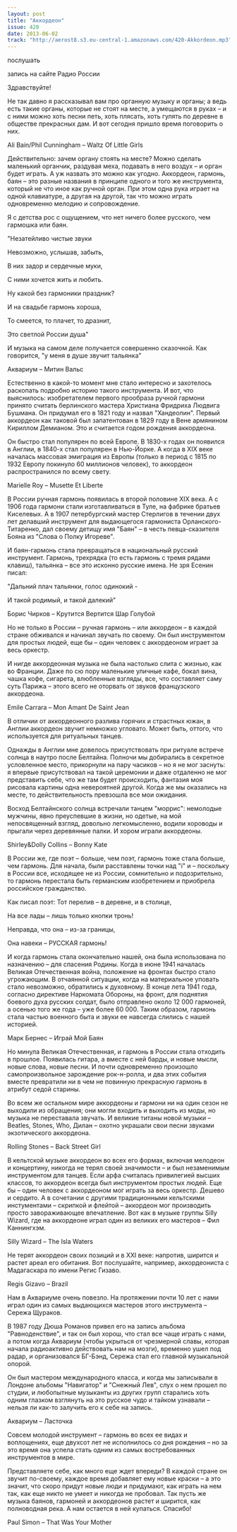 ```yaml
---
layout: post
title: "Аккордеон"
issue: 420
date: 2013-06-02
track: "http://aerost8.s3.eu-central-1.amazonaws.com/420-Akkordeon.mp3"
---
```


послушать

запись на сайте Радио России

Здравствуйте!

Не так давно я рассказывал вам про органную музыку и органы; а ведь есть такие органы, которые не стоят на месте, а умещаются в руках – и с ними можно хоть песни петь, хоть плясать, хоть гулять по деревне в обществе прекрасных дам. И вот сегодня пришло время поговорить о них.

Ali Bain/Phil Cunningham – Waltz Of Little Girls

Действительно: зачем органу стоять на месте? Можно сделать маленький органчик, раздувая меха, подавать в него воздух – и орган будет играть. А уж назвать это можно как угодно. Аккордеон, гармонь, баян – это разные названия в принципе одного и того же инструмента, который не что иное как ручной орган. При этом одна рука играет на одной клавиатуре, а другая на другой, так что можно играть одновременно мелодию и сопровождение.

Я с детства рос с ощущением, что нет ничего более русского, чем гармошка или баян.

"Незатейливо чистые звуки

Невозможно, услышав, забыть,

В них задор и сердечные муки,

С ними хочется жить и любить.

Ну какой без гармоники праздник?

И на свадьбе гармонь хороша,

То смеется, то плачет, то дразнит,

Это светлой России душа"

И музыка на самом деле получается совершенно сказочной. Как говорится, "у меня в душе звучит тальянка"

Аквариум – Митин Вальс

Естественно в какой-то момент мне стало интересно и захотелось раскопать подробно историю такого инструмента. И вот, что выяснилось: изобретателем первого прообраза ручной гармони принято считать берлинского мастера Христиана Фридриха Людвига Бушмана. Он придумал его в 1821 году и назвал "Хандеолин". Первый аккордеон как таковой был запатентован в 1829 году в Вене армянином Кириллом Демианом. Это и считается годом рождения аккордеона.

Он быстро стал популярен по всей Европе. В 1830-х годах он появился в Англии, в 1840-х стал популярен в Нью-Йорке. А когда в XIX веке началась массовая эмиграция из Европы (только в период с 1815 по 1932 Европу покинуло 60 миллионов человек), то аккордеон распространился по всему свету.

Marielle Roy – Musette Et Liberte

В России ручная гармонь появилась в второй половине XIX века. А с 1906 года гармони стали изготавливаться в Туле, на фабрике братьев Киселевых. А в 1907 петербургский мастер Стерлигов в течении двух лет делавший инструмент для выдающегося гармониста Орланского-Титаренко, дал своему детищу имя "Баян" – в честь певца-сказителя Бояна из "Слова о Полку Игореве".

И баян-гармонь стала превращаться в национальный русский инструмент. Гармонь, трехрядка (то есть гармонь с тремя рядами клавиш), тальянка – все это исконно русские имена. Не зря Есенин писал:

"Дальний плач тальянки, голос одинокий -

И такой родимый, и такой далекий"

Борис Чирков – Крутится Вертится Шар Голубой

Но не только в России – ручная гармонь – или аккордеон – в каждой стране обживался и начинал звучать по своему. Он был инструментом для простых людей, еще бы – один человек с аккордеоном играет за весь оркестр.

И нигде аккордеонная музыка не была настолько слита с жизнью, как во Франции. Даже по сю пору маленькие уличные кафе, бокал вина, чашка кофе, сигарета, влюбленные взгляды, все, что составляет саму суть Парижа – этого всего не оторвать от звуков французского аккордеона.

Emile Carrara – Mon Amant De Saint Jean

В отличии от аккордеонного разлива горячих и страстных южан, в Англии аккордеон звучит немножко угловато. Может быть, оттого, что используется для ритуальных танцев.

Однажды в Англии мне довелось присутствовать при ритуале встрече солнца в наутро после Белтайна. Полночи мы добирались в секретное условленное место, прикорнули на пару часиков – но я не мог заснуть: я впервые присутствовал на такой церемонии и даже отдаленно не мог представить себе, что же там будет происходить, фантазия моя рисовала картины одна невероятней другой. Когда же мы оказались на месте, то действительность превзошла все мои ожидания.

Восход Белтайнского солнца встречали танцем "моррис": немолодые мужчины, явно преуспевшие в жизни, но одетые, на мой непосвященный взгляд, довольно легкомысленно, водили хороводы и прыгали через деревянные палки. И хором играли аккордеоны.

Shirley&Dolly Collins – Bonny Kate

В России же, где поэт – больше, чем поэт, гармонь тоже стала больше, чем гармонь. Для начала, были расставлены точки над "i" и – поскольку в России все, исходящее не из России, сомнительно и подозрительно, то гармонь перестала быть германским изобретением и приобрела российское гражданство.

Как писал поэт: Тот перелив – в деревне, и в столице,

На все лады – лишь только кнопки тронь!

Неправда, что она – из-за границы,

Она навеки – РУССКАЯ гармонь!

И когда гармонь стала окончательно нашей, она была использована по назначению – для спасения Родины. Когда в июне 1941 началась Великая Отечественная война, положение на фронтах быстро стало угрожающим. В отчаянной ситуации, когда на материальное уповать стало невозможно, обратились к духовному. В конце лета 1941 года, согласно директиве Наркомата Обороны, на фронт, для поднятия боевого духа русских солдат, было отправлено около 12 000 гармоней, а осенью того же года – уже более 60 000. Таким образом, гармонь стала частью военного быта и звуки ее навсегда слились с нашей историей.

Марк Бернес – Играй Мой Баян

Но минула Великая Отечественная, и гармонь в России стала отходить в прошлое. Появилась гитара, а вместе с ней барды, и новые мысли, новые слова, новые песни. И почти одновременно произошло самопроизвольное зарождение рок-н-ролла, и два этих события вместе превратили ни в чем не повинную прекрасную гармонь в атрибут седой старины.

Во всем же остальном мире аккордеоны и гармони ни на один сезон не выходили из обращения; они могли входить и выходить из моды, но музыка не переставала звучать. И великие титаны новой музыки – Beatles, Stones, Who, Дилан – охотно украшали свои песни звуками экзотического аккордеона.

Rolling Stones – Back Street Girl

В кельтской музыке аккордеон во всех его формах, включая мелодеон и концертину, никогда не терял своей значимости – и был незаменимым инструментом для танцев. Если арфа считалась привилегией высших классов, то аккордеон всегда был инструментом простых людей. Еще бы – один человек с аккордеоном мог играть за весь оркестр. Дешево и сердито. А в сочетании с другими традиционными кельтскими инстументами – скрипкой и флейтой – аккордеон мог производить просто завораживающее впечатление. Вот как в музыке группы Silly Wizard, где на аккордеоне играл один из великих его мастеров – Фил Каннингхэм.

Silly Wizard – The Isla Waters

Не терят аккордеон своих позиций и в XXI веке: напротив, ширится и растет ареал его обитания. Вот послушайте, например, аккордеониста с Мадагаскара по имени Регис Гизаво.

Regis Gizavo – Brazil

Нам в Аквариуме очень повезло. На протяжении почти 10 лет с нами играл один из самых выдающихся мастеров этого инструмента – Сережа Щураков.

В 1987 году Дюша Романов привел его на запись альбома "Равноденствие", и так он был хорош, что стал все чаще играть с нами, а потом когда Аквариум (чтобы укрыться от чрезмерной славы, которая начала радиоактивно действовать нам на мозги), временно ушел под радар, и организовался БГ-Бэнд, Сережа стал его главной музыкальной опорой.

Он был мастером международного класса, и когда мы записывали в Лондоне альбомы "Навигатор" и "Снежный Лев", слух о нем прошел по студии, и любопытные музыканты из других групп старались хоть одним глазком взглянуть на это русское чудо и тайком узнавали – нельзя ли как-то залучить его к себе на запись.

Аквариум – Ласточка

Совсем молодой инструмент – гармонь во всех ее видах и воплощениях, еще двухсот лет не исполнилось со дня рождения – но за это время она успела стать одним из самых востребованных инструментов в мире.

Представляете себе, как много еще ждет впереди? В каждой стране он звучит по-своему, каждое время добавляет ему новые краски – а это значит, что скоро придут новые люди и придумают, как играть на нем так, как еще никто не умеет и никогда не пробовал. Так пусть же музыка баянов, гармоней и аккордеонов растет и ширится, как полноводная река. А нам остается в ней купаться. Спасибо!

Paul Simon – That Was Your Mother
